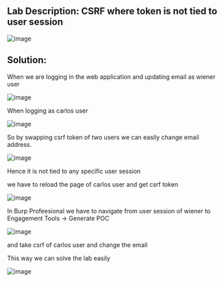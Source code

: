 ## Lab Description: CSRF where token is not tied to user session 

![image](https://github.com/jayshah17/PortSwiggerLabs/assets/76842630/d4faf79f-a846-4e69-9075-00f144f22ae0)

## Solution:


When we are logging in the web application and updating email as wiener user

![image](https://github.com/jayshah17/PortSwiggerLabs/assets/76842630/27ddbed3-6ff9-47c7-9bc4-832167173b05)


When logging as carlos user 

![image](https://github.com/jayshah17/PortSwiggerLabs/assets/76842630/4114afa8-b45b-4d7c-9dbf-77d710302f47)


So by swapping csrf token of two users we can easily change email address.

![image](https://github.com/jayshah17/PortSwiggerLabs/assets/76842630/3f63f8a9-1101-458f-be80-21f3a8051b3f)

Hence it is not tied to any specific user session

we have to reload the page of carlos user and get csrf token 

![image](https://github.com/jayshah17/PortSwiggerLabs/assets/76842630/2c64cc78-5b19-4cbd-adb4-b01f9c9e7712)

In Burp Profeesional we have to navigate from user session of wiener to Engagement Tools -> Generate POC

![image](https://github.com/jayshah17/PortSwiggerLabs/assets/76842630/a1d7066b-21ee-4a3e-a10c-2de826ed5308)

and take csrf of carlos user and change the email 

This way we can solve the lab easily

![image](https://github.com/jayshah17/PortSwiggerLabs/assets/76842630/819b2c63-3bd2-4552-88d0-0446fb1ed2da)
